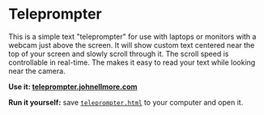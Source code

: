 # Teleprompter

This is a simple text "teleprompter" for use with laptops or monitors with a webcam just above the screen. It will show custom text centered near the top of your screen and slowly scroll through it. The scroll speed is controllable in real-time. The makes it easy to read your text while looking near the camera.

**Use it: [teleprompter.johnellmore.com](https://teleprompter.johnellmore.com/)**

**Run it yourself:** save [`teleprompter.html`](https://raw.githubusercontent.com/johnellmore/teleprompter/main/teleprompter.html) to your computer and open it.
